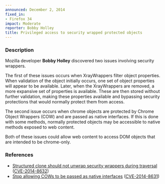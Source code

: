 ```yaml
---
announced: December 2, 2014
fixed_in:
- Firefox 34
impact: Moderate
reporter: Bobby Holley
title: Privileged access to security wrapped protected objects
---
```


<h3>Description</h3>

<p>Mozilla developer <strong>Bobby Holley</strong> discovered two issues
involving security wrappers.</p>

<p>The first of these issues occurs when XrayWrappers filter object properties.
When validation of the object initially occurs, one set of object properties
will appear to be available. Later, when the XrayWrappers are removed, a more
expansive set of properties is available. These are then stored without further
validation, making these properties available and bypassing security protections
that would normally protect them from access.
</p>

<p>The second issue occurs when chrome objects are protected by Chrome Object
Wrappers (COW) and are passed as native interfaces. If this is done with some
methods, normally protected objects may be accessible to native methods exposed
to web content.
</p>

<p>Both of these issues could allow web content to access DOM objects that are
intended to be chrome-only.
</p>

<h3>References</h3>

<ul>
  <li><a href="https://bugzilla.mozilla.org/show_bug.cgi?id=1050340">
       Structured clone should not unwrap security wrappers during traversal</a>
(<a href="http://cve.mitre.org/cgi-bin/cvename.cgi?name=CVE-2014-8632"
class="ex-ref">CVE-2014-8632</a>)</li>
  <li><a href="https://bugzilla.mozilla.org/show_bug.cgi?id=821573">
       Stop allowing COWs to be passed as native interfaces</a>
(<a href="http://cve.mitre.org/cgi-bin/cvename.cgi?name=CVE-2014-8631"
class="ex-ref">CVE-2014-8631</a>)</li>
</ul>



